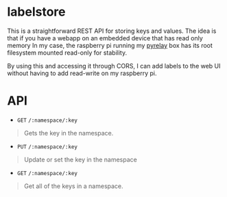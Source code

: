 # labelstore

This is a straightforward REST API for storing keys and values. The idea
is that if you have a webapp on an embedded device that has read only memory
In my case, the raspberry pi running my 
[pyrelay](https://github.com/joshgordon/pyRelay)  box has its root
filesystem mounted read-only for stability. 

By using this and accessing it through CORS, I can add labels to the web UI
without having to add read-write on my raspberry pi. 

# API

* `GET` `/:namespace/:key`
> Gets the key in the namespace.

* `PUT` `/:namespace/:key`
> Update or set the key in the namespace

* `GET` `/:namespace/:key`
> Get all of the keys in a namespace.
